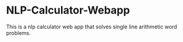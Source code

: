 # NLP-Calculator-Webapp
This is a nlp calculator web app that solves single line arithmetic word problems.
